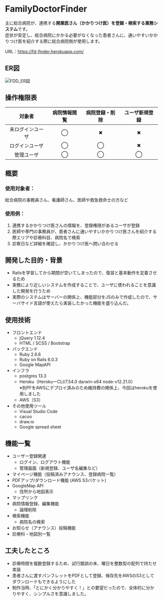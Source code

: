 # FamilyDoctorFinder

主に総合病院が、連携する**開業医さん（かかりつけ医）を登録・検索する業務システム**です。</br>
症状が安定し、総合病院にかかる必要がなくなった患者さんに、通いやすいかかりつけ医を紹介する際に総合病院側が使用します。

URL：https://fd-finder.herokuapp.com/

## ER図
![FDD_ER図](https://user-images.githubusercontent.com/62799261/127756913-4d060dcf-5765-4bf7-a654-4c56d476c6d4.png)

## 操作権限表
| 対象者| 病院情報閲覧 | 病院登録・削除 |ユーザ新規登録|
| :-: | :-: | :-: | :-: |
| 未ログインユーザ | ◯ | ✖︎ | ✖︎ |
| ログインユーザ | ◯ | ◯ | ✖︎ |
| 管理ユーザ | ◯ | ◯ | ◯ |

## 概要
  ### 使用対象者：</br>
  総合病院の事務員さん、看護師さん、医師や救急救命士の方など

  ### 使用例：</br>
1. 連携するかかりつけ医さんの情報を、登録権限があるユーザが登録
1. 医師や専門の事務員が、患者さんに通いやすいかかりつけ医さんを紹介する際エリアや診療科目、病院名で検索
1. 診察日など詳細を確認し、かかりつけ医へ問い合わせる

## 開発した目的・背景
- Railsを学習してから期間が空いてしまったので、復習と基本動作を定着させるため
- 実務により近しいシステムを作成することで、ユーザに使われることを意識した開発を行うため
- 実際のシステムはサーバーの関係上、機能部分をJSのみで作成したので、サーバサイド言語が使えたら実装したかった機能を盛り込んだ。

## 使用技術
* フロントエンド
    * jQuery 1.12.4
    * HTML / SCSS / Bootstrap
* バックエンド
    * Ruby 2.6.6
    * Ruby on Rails 6.0.3
    * Google MapAPI
* インフラ
    * postgres 13.3
    * Heroku（HerokuーCLI/7.54.0 darwin-x64 node-v12.21.0）</br>※別PFをAWSにデプロイ済みのため維持費の関係上、今回はherokuを使用しました
    * AWS（S3）
* その他使用ツール
    * Visual Studio Code
    * cacoo
    * draw.io
    * Google spread sheet

## 機能一覧
* ユーザー登録関連
    * ログイン、ログアウト機能
    * 管理画面（新規登録、ユーザ名編集など）
* マイページ機能（投稿済みアナウンス、登録病院一覧）
* PDFアップ/ダウンロード機能 (AWS S3バケット)
* GoogleMap API
    * 住所から地図表示
* マップリンク
* 病院情報登録、編集機能
    * 論理削除
* 検索機能
    * 病院名の検索
* お知らせ（アナウンス）投稿機能
* 診療科・地図別一覧

## 工夫したところ
* 診療時間を複数登録するため、試行錯誤の末、曜日を整数型の配列で持たせ実装
* 患者さんに渡すパンフレットをPDFとして登録、保存先をAWSのS3としてダウンロードもできるようにした
* 制作当時、「とにかく分かりやすく！」との要望だったので、全体的に分かりやすく、シンプルさを意識しました。